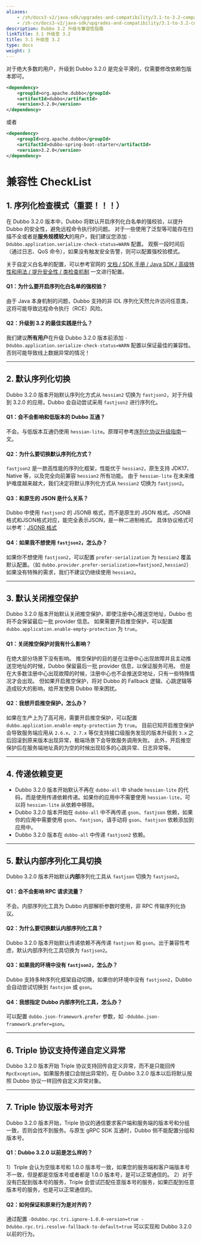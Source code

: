 ```yaml
---
aliases:
    - /zh/docs3-v2/java-sdk/upgrades-and-compatibility/3.1-to-3.2-compatibility-guide/
    - /zh-cn/docs3-v2/java-sdk/upgrades-and-compatibility/3.1-to-3.2-compatibility-guide/
description: Dubbo 3.2 升级与兼容性指南
linkTitle: 3.1 升级至 3.2
title: 3.1 升级至 3.2
type: docs
weight: 3
---
```


对于绝大多数的用户，升级到 Dubbo 3.2.0 是完全平滑的，仅需要修改依赖包版本即可。

```xml
<dependency>
    <groupId>org.apache.dubbo</groupId>
    <artifactId>dubbo</artifactId>
    <version>3.2.0</version>
</dependency>
```

或者

```xml
<dependency>
    <groupId>org.apache.dubbo</groupId>
    <artifactId>dubbo-spring-boot-starter</artifactId>
    <version>3.2.0</version>
</dependency>
```

# 兼容性 CheckList

## 1. 序列化检查模式（重要！！！）

在 Dubbo 3.2.0 版本中，Dubbo 将默认开启序列化白名单的强校验，以提升 Dubbo 的安全性，避免远程命令执行的问题。
对于一些使用了泛型等可能存在扫描不全或者是**服务规模较大**的用户，我们建议您添加 `-Ddubbo.application.serialize-check-status=WARN` 配置。
观察一段时间后（通过日志、QoS 命令），如果没有触发安全告警，则可以配置强校验模式。

关于自定义白名单的配置，可以参考官网的 [文档 / SDK 手册 / Java SDK / 高级特性和用法 / 提升安全性 / 类检查机制](/zh-cn/overview/mannual/java-sdk/advanced-features-and-usage/security/class-check/) 一文进行配置。

#### Q1：为什么要开启序列化白名单的强校验？

由于 Java 本身机制的问题，Dubbo 支持的非 IDL 序列化天然允许访问任意类，这将可能导致远程命令执行（RCE）风险。

#### Q2：升级到 3.2 的最佳实践是什么？

我们建议**所有用户**在升级 Dubbo 3.2.0 版本前添加 `-Ddubbo.application.serialize-check-status=WARN` 配置以保证最佳的兼容性。否则可能导致线上数据异常的情况！

---

## 2. 默认序列化切换

Dubbo 3.2.0 版本开始默认序列化方式从 `hessian2` 切换为 `fastjson2`，对于升级到 3.2.0 的应用，Dubbo 会自动尝试采用 `fastjson2` 进行序列化。

#### Q1：会不会影响和低版本的 Dubbo 互通？

不会。与低版本互通仍使用 `hessian-lite`。原理可参考[序列化协议升级指南](/zh-cn/overview/mannual/java-sdk/upgrades-and-compatibility/serialization-upgrade/)一文。

#### Q2：为什么要切换默认序列化方式？

`fastjson2` 是一款高性能的序列化框架，性能优于 `hessian2`，原生支持 JDK17、Native 等，以及完全向前兼容 `hessian2` 所有功能。
由于 `hessian-lite` 在未来维护难度越来越大，我们决定将默认序列化方式从 `hessian2` 切换为 `fastjson2`。

#### Q3：和原生的 JSON 是什么关系？

Dubbo 中使用 `fastjson2` 的 JSONB 格式，而不是原生的 JSON 格式。JSONB 格式和JSON格式对应，能完全表示JSON，是一种二进制格式。
具体协议格式可以参考：[JSONB 格式](https://github.com/alibaba/fastjson2/wiki/jsonb_format_cn)

#### Q4：如果我不想使用 `fastjson2`，怎么办？

如果你不想使用 `fastjson2`，可以配置 `prefer-serialization` 为 `hessian2` 覆盖默认配置。（如 `dubbo.provider.prefer-serialization=fastjson2,hessian2`） 如果没有特殊的需求，我们不建议仍继续使用 `hessian2`。

---

## 3. 默认关闭推空保护

Dubbo 3.2.0 版本开始默认关闭推空保护，即使注册中心推送空地址，Dubbo 也将不会保留最后一批 provider 信息。
如果需要开启推空保护，可以配置 `dubbo.application.enable-empty-protection` 为 `true`。

#### Q1：关闭推空保护对我有什么影响？

在绝大部分场景下没有影响。
推空保护的目的是在注册中心出现故障并且主动推送空地址的时候，Dubbo 保留最后一批 provider 信息，以保证服务可用。
但是在大多数注册中心出现故障的时候，注册中心也不会推送空地址，只有一些特殊情况才会出现。
但如果开启推空保护，将对 Dubbo 的 Fallback 逻辑、心跳逻辑等造成较大的影响，给开发使用 Dubbo 带来困扰。

#### Q2：我想开启推空保护，怎么办？

如果在生产上为了高可用，需要开启推空保护，可以配置 `dubbo.application.enable-empty-protection` 为 `true`。
目前已知开启推空保护会导致服务端应用从 `2.6.x`、`2.7.x` 等仅支持接口级服务发现的版本升级到 `3.x` 之后回滚到原来版本出现异常，极端场景下会导致服务调用失败。
此外，开启推空保护后在服务端地址真的为空的时候出现较多的心跳异常、日志异常等。

---

## 4. 传递依赖变更

* Dubbo 3.2.0 版本开始默认不再在 `dubbo-all` 中 shade `hessian-lite` 的代码，而是使用传递依赖传递。如果你的应用中不需要使用 `hessian-lite`，可以将 `hessian-lite` 从依赖中移除。
* Dubbo 3.2.0 版本开始在 `dubbo-all` 中不再传递 `gson`、`fastjson` 依赖，如果你的应用中需要使用 `gson`、`fastjson`，请手动将 `gson`、`fastjson` 依赖添加到应用中。
* Dubbo 3.2.0 版本在 `dubbo-all` 中传递 `fastjson2` 依赖。

---

## 5. 默认内部序列化工具切换

Dubbo 3.2.0 版本开始默认**内部**序列化工具从 `fastjson` 切换为 `fastjson2`。

#### Q1：会不会影响 RPC 请求流量？

不会。内部序列化工具为 Dubbo 内部解析参数时使用，非 RPC 传输序列化协议。

#### Q2：为什么要切换默认内部序列化工具？

Dubbo 3.2.0 版本开始默认传递依赖不再传递 `fastjson` 和 `gson`。出于兼容性考虑，默认内部序列化工具切换为 `fastjson2`。

#### Q3：如果我的环境中没有 `fastjson2`，怎么办？

Dubbo 支持多种序列化框架自动切换，如果你的环境中没有 `fastjson2`，Dubbo 会自动尝试切换到 `fastsjon` 或 `gson`。

#### Q4：我想指定 Dubbo 内部序列化工具，怎么办？

可以配置 `dubbo.json-framework.prefer` 参数，如 `-Ddubbo.json-framework.prefer=gson`。

---

## 6. Triple 协议支持传递自定义异常

Dubbo 3.2.0 版本开始 Triple 协议支持回传自定义异常，而不是只能回传 `RpcException`。如果服务接口会抛出异常的，在 Dubbo 3.2.0 版本以后将默认按照 Dubbo 协议一样回传自定义异常对象。

---

## 7. Triple 协议版本号对齐

Dubbo 3.2.0 版本开始，Triple 协议的通信要求客户端和服务端的版本号和分组一致，否则会找不到服务。与原生 gRPC SDK 互通时，Dubbo 侧不能配置分组和版本号。

#### Q1：Dubbo 3.2.0 以前是怎么样的？

1）Triple 会认为空版本号和 1.0.0 版本号一致，如果您的服务端和客户端版本号不一致，但是都是空版本号或者都是 1.0.0 版本号，是可以正常通信的。
2）对于没有匹配到版本号的服务，Triple 会尝试匹配任意版本号的服务，如果匹配到任意版本号的服务，也是可以正常通信的。

#### Q2：如何保证和原来行为是对齐的？

通过配置 `-Ddubbo.rpc.tri.ignore-1.0.0-version=true -Ddubbo.rpc.tri.resolve-fallback-to-default=true` 可以实现和 Dubbo 3.2.0 以前的行为。
